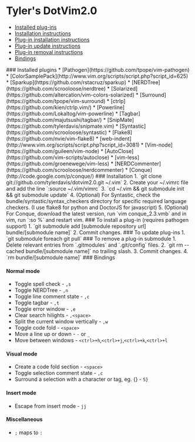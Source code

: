 # Tyler's DotVim2.0

* [Installed plug-ins](#plugins)
* [Installation instructions](#install)
* [Plug-in installation instructions](#plugin-install)
* [Plug-in update instructions](#plugin-update)
* [Plug-in removal instructions](#plugin-remove)
* [Bindings](#bindings)

<a name=plugins>
### Installed plugins
* [Pathogen](https://github.com/tpope/vim-pathogen)
* [ColorSamplePack](http://www.vim.org/scripts/script.php?script_id=625)
* [Sparkup](https://github.com/rstacruz/sparkup)
* [NERDTree](https://github.com/scrooloose/nerdtree)
* [Solarized](https://github.com/altercation/vim-colors-solarized)
* [Surround](https://github.com/tpope/vim-surround)
* [ctrlp](https://github.com/kien/ctrlp.vim/)
* [Powerline](https://github.com/Lokaltog/vim-powerline)
* [Tagbar](https://github.com/majutsushi/tagbar/)
* [SnipMate](https://github.com/tylerdavis/snipmate.vim)
* [Syntastic](https://github.com/scrooloose/syntastic)
* [Flake8](https://github.com/nvie/vim-flake8)
* [web-indent](http://www.vim.org/scripts/script.php?script_id=3081)
* [Vim-node](https://github.com/guileen/vim-node)
* [AutoClose](https://github.com/vim-scripts/autoclose)
* [vim-less](https://github.com/groenewege/vim-less)
* [NERDCommenter](https://github.com/scrooloose/nerdcommenter)
* [Conque](http://code.google.com/p/conque/)

<a name=install>
### Installation
1. `git clone git://github.com/tylerdavis/dotvim2.0.git ~/.vim`
2. Create your ~/.vimrc file and add the line `:source ~/.vim/vimrc`
3. `cd ~/.vim && git submodule init && git submodule update`
4. (Optional) For Syntastic, check the bundle/syntastic/syntax_checkers directory for specific required language checkers.  (I use flake8 for python and DoctorJS for javascript)
5. (Optional) For Conque, download the latest version, run `vim conque_2.3.vmb` and in vim, run `:so %` and restart vim.

<a name=plugin-install>
### To install a plug-in (requires pathogen support)
1. `git submodule add [submodule repository url] bundle/[submodule name]`
2. Commit changes.

<a name=plugin-update>
### To update plug-ins
1. `git submodule foreach git pull`

<a name=plugin-remove>
### To remove a plug-in submodule
1. Delete relevant entries from `.gitmodules` and `.git/config` files.
2. `git rm --cached bundle/[submodule name]` no trailing slash.
3. Commit changes.
4. `rm bundle/[submodule name]`

<a name=bindings>
### Bindings

#### Normal mode
* Toggle spell check - `,s`
* Toggle NERDTree - `,n`
* Toggle line comment state - `,c`
* Toggle tagbar - `,t`
* Toggle error window - `,e`
* Clear search hilights - `,<space>`
* Split the current window vertically - `,w`
* Toggle code fold - `<space>`
* Move a line up or down - `-` or `_`
* Move between windows - `<ctrl>+h`,`<ctrl>+j`,`<ctrl>+k`,`<ctrl>+l`  

#### Visual mode
* Create a code fold section - `<space>`
* Toggle selection comment state - `,c`
* Surround a selection with a character or tag, eg. {} - `S}`

#### Insert mode
* Escape from insert mode - `jj`

#### Miscellaneous
* `;` maps to `:`
